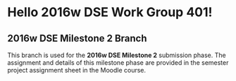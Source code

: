 # Hello 2016w DSE Work Group 401!

## 2016w DSE Milestone 2 Branch

This branch is used for the **2016w DSE Milestone 2** submission phase.
The assignment and details of this milestone phase are provided in the semester project assignment sheet in the Moodle course.
